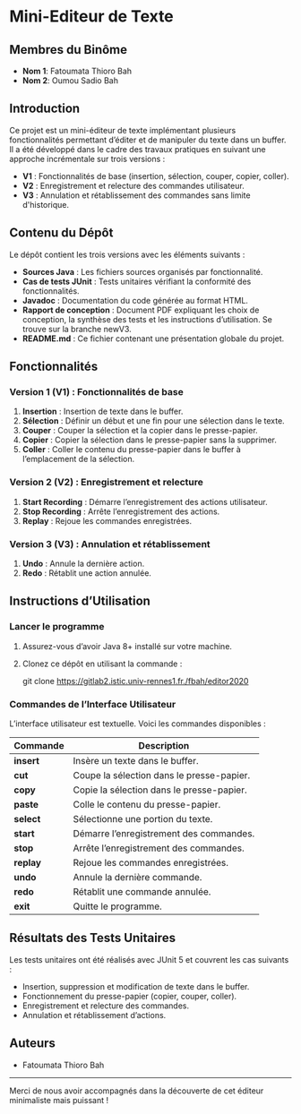 # Mini-Editeur de Texte

## Membres du Binôme
- **Nom 1**: Fatoumata Thioro Bah  
- **Nom 2**: Oumou Sadio Bah

## Introduction
Ce projet est un mini-éditeur de texte implémentant plusieurs fonctionnalités permettant d’éditer et de manipuler du texte dans un buffer. Il a été développé dans le cadre des travaux pratiques en suivant une approche incrémentale sur trois versions :
- **V1** : Fonctionnalités de base (insertion, sélection, couper, copier, coller).
- **V2** : Enregistrement et relecture des commandes utilisateur.
- **V3** : Annulation et rétablissement des commandes sans limite d'historique.

## Contenu du Dépôt
Le dépôt contient les trois versions avec les éléments suivants :

- **Sources Java** : Les fichiers sources organisés par fonctionnalité.
- **Cas de tests JUnit** : Tests unitaires vérifiant la conformité des fonctionnalités.
- **Javadoc** : Documentation du code générée au format HTML.
- **Rapport de conception** : Document PDF expliquant les choix de conception, la synthèse des tests et les instructions d’utilisation. Se trouve sur la branche newV3.
- **README.md** : Ce fichier contenant une présentation globale du projet.

## Fonctionnalités

### Version 1 (V1) : Fonctionnalités de base
1. **Insertion** : Insertion de texte dans le buffer.
2. **Sélection** : Définir un début et une fin pour une sélection dans le texte.
3. **Couper** : Couper la sélection et la copier dans le presse-papier.
4. **Copier** : Copier la sélection dans le presse-papier sans la supprimer.
5. **Coller** : Coller le contenu du presse-papier dans le buffer à l’emplacement de la sélection.

### Version 2 (V2) : Enregistrement et relecture
1. **Start Recording** : Démarre l’enregistrement des actions utilisateur.
2. **Stop Recording** : Arrête l’enregistrement des actions.
3. **Replay** : Rejoue les commandes enregistrées.

### Version 3 (V3) : Annulation et rétablissement
1. **Undo** : Annule la dernière action.
2. **Redo** : Rétablit une action annulée.

## Instructions d’Utilisation
### Lancer le programme
1. Assurez-vous d’avoir Java 8+ installé sur votre machine.
2. Clonez ce dépôt en utilisant la commande :

   git clone <https://gitlab2.istic.univ-rennes1.fr./fbah/editor2020>


### Commandes de l’Interface Utilisateur
L’interface utilisateur est textuelle. Voici les commandes disponibles :

| Commande   | Description                                |
|------------|--------------------------------------------|
| **insert** | Insère un texte dans le buffer.            |
| **cut**    | Coupe la sélection dans le presse-papier.  |
| **copy**   | Copie la sélection dans le presse-papier.  |
| **paste**  | Colle le contenu du presse-papier.         |
| **select** | Sélectionne une portion du texte.         |
| **start**  | Démarre l’enregistrement des commandes.   |
| **stop**   | Arrête l’enregistrement des commandes.    |
| **replay** | Rejoue les commandes enregistrées.         |
| **undo**   | Annule la dernière commande.              |
| **redo**   | Rétablit une commande annulée.           |
| **exit**   | Quitte le programme.                      |

## Résultats des Tests Unitaires
Les tests unitaires ont été réalisés avec JUnit 5 et couvrent les cas suivants :
- Insertion, suppression et modification de texte dans le buffer.
- Fonctionnement du presse-papier (copier, couper, coller).
- Enregistrement et relecture des commandes.
- Annulation et rétablissement d’actions.


## Auteurs
- Fatoumata Thioro Bah 

---
Merci de nous avoir accompagnés dans la découverte de cet éditeur minimaliste mais puissant !

